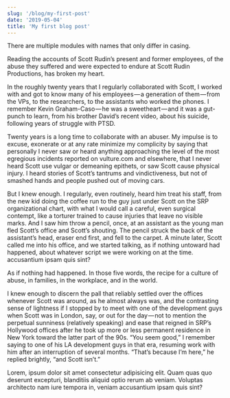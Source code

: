 ```yaml
---
slug: '/blog/my-first-post'
date: '2019-05-04'
title: 'My first blog post'
---
```


There are multiple modules with names that only differ in
casing.

Reading the accounts of Scott Rudin’s present and former
employees, of the abuse they suffered and were expected to
endure at Scott Rudin Productions, has broken my heart.

In the roughly twenty years that I regularly collaborated
with Scott, I worked with and got to know many of his
employees — a generation of them — from the VPs, to the
researchers, to the assistants who worked the phones. I
remember Kevin Graham-Caso — he was a sweetheart — and it
was a gut-punch to learn, from his brother David’s recent
video, about his suicide, following years of struggle with
PTSD.

Twenty years is a long time to collaborate with an abuser.
My impulse is to excuse, exonerate or at any rate minimize
my complicity by saying that personally I never saw or heard
anything approaching the level of the most egregious
incidents reported on vulture.com and elsewhere, that I
never heard Scott use vulgar or demeaning epithets, or saw
Scott cause physical injury. I heard stories of Scott’s
tantrums and vindictiveness, but not of smashed hands and
people pushed out of moving cars.

But I knew enough. I regularly, even routinely, heard him
treat his staff, from the new kid doing the coffee run to
the guy just under Scott on the SRP organizational chart,
with what I would call a careful, even surgical contempt,
like a torturer trained to cause injuries that leave no
visible marks. And I saw him throw a pencil, once, at an
assistant as the young man fled Scott’s office and Scott’s
shouting. The pencil struck the back of the assistant’s
head, eraser end first, and fell to the carpet. A minute
later, Scott called me into his office, and we started
talking, as if nothing untoward had happened, about whatever
script we were working on at the time. accusantium ipsam
quis sint?

As if nothing had happened. In those five words, the recipe
for a culture of abuse, in families, in the workplace, and
in the world.

I knew enough to discern the pall that reliably settled over
the offices whenever Scott was around, as he almost always
was, and the contrasting sense of lightness if I stopped by
to meet with one of the development guys when Scott was in
London, say, or out for the day — not to mention the
perpetual sunniness (relatively speaking) and ease that
reigned in SRP’s Hollywood offices after he took up more or
less permanent residence in New York toward the latter part
of the 90s. “You seem good,” I remember saying to one of his
LA development guys in that era, resuming work with him
after an interruption of several months. “That’s because I’m
here,” he replied brightly, “and Scott isn’t.”

Lorem, ipsum dolor sit amet consectetur adipisicing elit.
Quam quas quo deserunt excepturi, blanditiis aliquid optio
rerum ab veniam. Voluptas architecto nam iure tempora in,
veniam accusantium ipsam quis sint?
